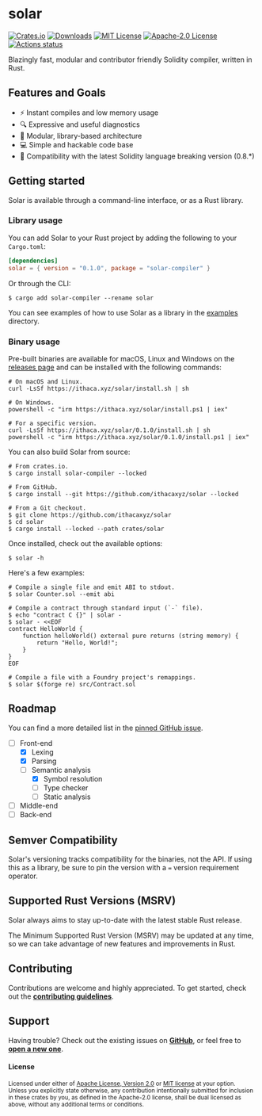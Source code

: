 # solar

[![Crates.io](https://img.shields.io/crates/v/solar-compiler.svg)](https://crates.io/crates/solar-compiler)
[![Downloads](https://img.shields.io/crates/d/solar-compiler)](https://crates.io/crates/solar-compiler)
[![MIT License](https://img.shields.io/badge/license-MIT-blue.svg)](/LICENSE-MIT)
[![Apache-2.0 License](https://img.shields.io/badge/license-Apache--2.0-blue.svg)](/LICENSE-APACHE)
[![Actions status](https://github.com/ithacaxyz/solar/workflows/CI/badge.svg)](https://github.com/ithacaxyz/solar/actions)

Blazingly fast, modular and contributor friendly Solidity compiler, written in Rust.

## Features and Goals

- ⚡ Instant compiles and low memory usage
- 🔍 Expressive and useful diagnostics
- 🧩 Modular, library-based architecture
- 💻 Simple and hackable code base
- 🔄 Compatibility with the latest Solidity language breaking version (0.8.*)

## Getting started

Solar is available through a command-line interface, or as a Rust library.

### Library usage

You can add Solar to your Rust project by adding the following to your `Cargo.toml`:

```toml
[dependencies]
solar = { version = "0.1.0", package = "solar-compiler" }
```

Or through the CLI:

```console
$ cargo add solar-compiler --rename solar
```

You can see examples of how to use Solar as a library in the [examples](/examples) directory.

### Binary usage

Pre-built binaries are available for macOS, Linux and Windows on the [releases page](https://github.com/ithacaxyz/solar/releases)
and can be installed with the following commands:

```console
# On macOS and Linux.
curl -LsSf https://ithaca.xyz/solar/install.sh | sh

# On Windows.
powershell -c "irm https://ithaca.xyz/solar/install.ps1 | iex"

# For a specific version.
curl -LsSf https://ithaca.xyz/solar/0.1.0/install.sh | sh
powershell -c "irm https://ithaca.xyz/solar/0.1.0/install.ps1 | iex"
```

You can also build Solar from source:

```console
# From crates.io.
$ cargo install solar-compiler --locked

# From GitHub.
$ cargo install --git https://github.com/ithacaxyz/solar --locked

# From a Git checkout.
$ git clone https://github.com/ithacaxyz/solar
$ cd solar
$ cargo install --locked --path crates/solar
```

Once installed, check out the available options:

```console
$ solar -h
```

Here's a few examples:

```console
# Compile a single file and emit ABI to stdout.
$ solar Counter.sol --emit abi

# Compile a contract through standard input (`-` file).
$ echo "contract C {}" | solar -
$ solar - <<EOF
contract HelloWorld {
    function helloWorld() external pure returns (string memory) {
        return "Hello, World!";
    }
}
EOF

# Compile a file with a Foundry project's remappings.
$ solar $(forge re) src/Contract.sol
```

## Roadmap

You can find a more detailed list in the [pinned GitHub issue](https://github.com/ithacaxyz/solar/issues/1).

- [ ] Front-end
  - [x] Lexing
  - [x] Parsing
  - [ ] Semantic analysis
    - [x] Symbol resolution 
    - [ ] Type checker
    - [ ] Static analysis
- [ ] Middle-end
- [ ] Back-end

## Semver Compatibility

Solar's versioning tracks compatibility for the binaries, not the API.
If using this as a library, be sure to pin the version with a `=` version requirement operator.

## Supported Rust Versions (MSRV)

Solar always aims to stay up-to-date with the latest stable Rust release.

The Minimum Supported Rust Version (MSRV) may be updated at any time, so we can take advantage of new features and improvements in Rust.

## Contributing

Contributions are welcome and highly appreciated. To get started, check out the
[**contributing guidelines**](/CONTRIBUTING.md).

## Support

Having trouble? Check out the existing issues on [**GitHub**](https://github.com/ithacaxyz/solar/issues),
or feel free to [**open a new one**](https://github.com/ithacaxyz/solar/issues/new).

#### License

<sup>
Licensed under either of <a href="LICENSE-APACHE">Apache License, Version
2.0</a> or <a href="LICENSE-MIT">MIT license</a> at your option.
</sup>

<br>

<sub>
Unless you explicitly state otherwise, any contribution intentionally submitted
for inclusion in these crates by you, as defined in the Apache-2.0 license,
shall be dual licensed as above, without any additional terms or conditions.
</sub>
